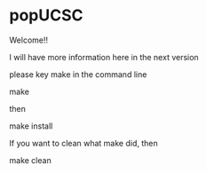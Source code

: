 # popUCSC

Welcome!!

I will have more information here in the next version

please key make in the command line

make

then

make install

If you want to clean what make did, then

make clean

